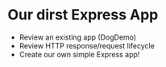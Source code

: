 # Our dirst Express App

* Review an existing app (DogDemo)
* Review HTTP response/request lifecycle
* Create our own simple Express app!